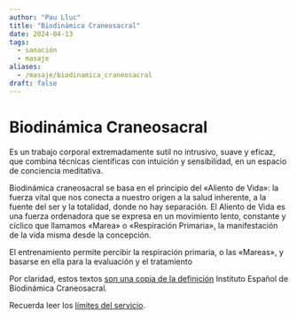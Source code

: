 ```yaml
---
author: "Pau Lluc"
title: "Biodinámica Craneosacral"
date: 2024-04-13
tags:
  - sanación
  - masaje
aliases: 
  - /masaje/biodinamica_craneosacral
draft: false
---
```

# Biodinámica Craneosacral

Es un trabajo corporal extremadamente sutil no intrusivo, suave y eficaz, que combina técnicas científicas con intuición y sensibilidad, en un espacio de conciencia meditativa.

Biodinámica craneosacral se basa en el principio del «Aliento de Vida»: la fuerza vital que nos conecta a nuestro origen a la salud inherente, a la fuente del ser y la totalidad, donde no hay separación. 
El Aliento de Vida es una fuerza ordenadora que se expresa en un movimiento lento, constante y cíclico que llamamos «Marea» o «Respiración Primaria», la manifestación de la vida misma desde la concepción.

El entrenamiento permite percibir la respiración primaria, o las «Mareas», y basarse en ella para la evaluación y el tratamiento

Por claridad, estos textos [son una copia de la definición](https://biodinamicacraneosacral.org/es/que-es-2/) Instituto Español de Biodinámica Craneosacral.

Recuerda leer los [límites del servicio](/servicios/#límites-del-servicio).
